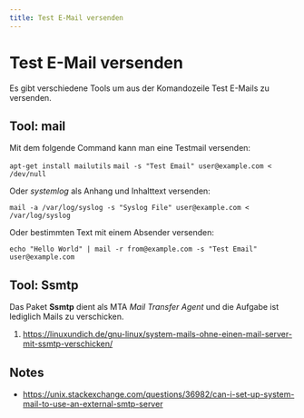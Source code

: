 ```yaml
---
title: Test E-Mail versenden
---
```


# Test E-Mail versenden

Es gibt verschiedene Tools um aus der Komandozeile Test E-Mails zu
versenden.

## Tool: mail

Mit dem folgende Command kann man eine Testmail versenden:

`apt-get install mailutils`
`mail -s "Test Email" user@example.com < /dev/null`

Oder *systemlog* als Anhang und Inhalttext versenden:

`mail -a /var/log/syslog -s "Syslog File" user@example.com < /var/log/syslog`

Oder bestimmten Text mit einem Absender versenden:

`echo "Hello World" | mail -r from@example.com -s "Test Email" user@example.com`

## Tool: Ssmtp

Das Paket **Ssmtp** dient als MTA *Mail Transfer Agent* und die Aufgabe
ist lediglich Mails zu verschicken.

1.  <https://linuxundich.de/gnu-linux/system-mails-ohne-einen-mail-server-mit-ssmtp-verschicken/>

## Notes

-   <https://unix.stackexchange.com/questions/36982/can-i-set-up-system-mail-to-use-an-external-smtp-server>
